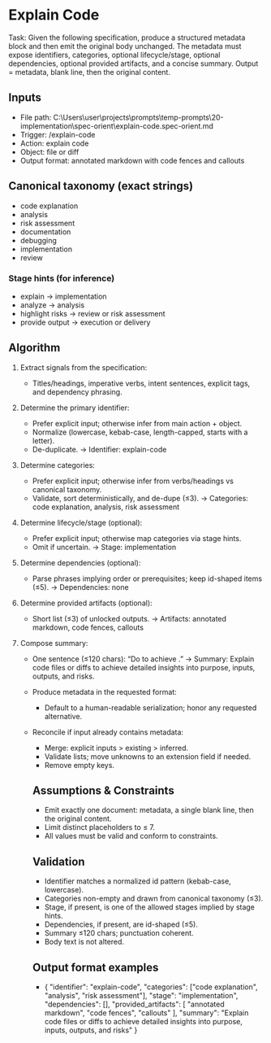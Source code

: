 # Explain Code

Task: Given the following specification, produce a structured metadata block and then emit the original body unchanged. The metadata must expose identifiers, categories, optional lifecycle/stage, optional dependencies, optional provided artifacts, and a concise summary. Output = metadata, blank line, then the original content.

## Inputs

- File path: C:\Users\user\projects\prompts\temp-prompts\20-implementation\spec-orient\explain-code.spec-orient.md
- Trigger: /explain-code
- Action: explain code
- Object: file or diff
- Output format: annotated markdown with code fences and callouts

## Canonical taxonomy (exact strings)

- code explanation
- analysis
- risk assessment
- documentation
- debugging
- implementation
- review

### Stage hints (for inference)

- explain → implementation
- analyze → analysis
- highlight risks → review or risk assessment
- provide output → execution or delivery

## Algorithm

1. Extract signals from the specification:
   - Titles/headings, imperative verbs, intent sentences, explicit tags, and dependency phrasing.

2. Determine the primary identifier:
   - Prefer explicit input; otherwise infer from main action + object.
   - Normalize (lowercase, kebab-case, length-capped, starts with a letter).
   - De-duplicate.
     → Identifier: explain-code

3. Determine categories:
   - Prefer explicit input; otherwise infer from verbs/headings vs canonical taxonomy.
   - Validate, sort deterministically, and de-dupe (≤3).
     → Categories: code explanation, analysis, risk assessment

4. Determine lifecycle/stage (optional):
   - Prefer explicit input; otherwise map categories via stage hints.
   - Omit if uncertain.
     → Stage: implementation

5. Determine dependencies (optional):
   - Parse phrases implying order or prerequisites; keep id-shaped items (≤5).
     → Dependencies: none

6. Determine provided artifacts (optional):
   - Short list (≤3) of unlocked outputs.
     → Artifacts: annotated markdown, code fences, callouts

7. Compose summary:
   - One sentence (≤120 chars): “Do <verb> <object> to achieve <outcome>.”
     → Summary: Explain code files or diffs to achieve detailed insights into purpose, inputs, outputs, and risks.

8. Produce metadata in the requested format:
   - Default to a human-readable serialization; honor any requested alternative.

9. Reconcile if input already contains metadata:
   - Merge: explicit inputs > existing > inferred.
   - Validate lists; move unknowns to an extension field if needed.
   - Remove empty keys.

## Assumptions & Constraints

- Emit exactly one document: metadata, a single blank line, then the original content.
- Limit distinct placeholders to ≤ 7.
- All values must be valid and conform to constraints.

## Validation

- Identifier matches a normalized id pattern (kebab-case, lowercase).
- Categories non-empty and drawn from canonical taxonomy (≤3).
- Stage, if present, is one of the allowed stages implied by stage hints.
- Dependencies, if present, are id-shaped (≤5).
- Summary ≤120 chars; punctuation coherent.
- Body text is not altered.

## Output format examples

- {
  "identifier": "explain-code",
  "categories": ["code explanation", "analysis", "risk assessment"],
  "stage": "implementation",
  "dependencies": [],
  "provided_artifacts": [
  "annotated markdown",
  "code fences",
  "callouts"
  ],
  "summary": "Explain code files or diffs to achieve detailed insights into purpose, inputs, outputs, and risks"
  }
